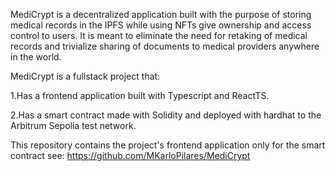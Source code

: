 MediCrypt is a decentralized application built with the purpose of storing medical records in the IPFS while using NFTs give ownership and access control to users. It is meant to eliminate the need for retaking of medical records and trivialize sharing of documents to medical providers anywhere in the world.

MediCrypt is a fullstack project that:

  1.Has a frontend application built with Typescript and ReactTS.
  
  2.Has a smart contract made with Solidity and deployed with hardhat to the Arbitrum Sepolia test network.

This repository contains the project's frontend application only for the smart contract see: https://github.com/MKarloPilares/MediCrypt

